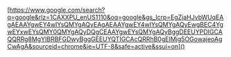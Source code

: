 [https://www.google.com/search?q=google&rlz=1CAXXPU_enUS1110&oq=google&gs_lcrp=EgZjaHJvbWUqEAgAEAAYgwEY4wIYsQMYgAQyEAgAEAAYgwEY4wIYsQMYgAQyEwgBEC4YgwEYxwEYsQMY0QMYgAQyDQgCEAAYgwEYsQMYgAQyBggDEEUYPDIGCAQQRRg8MgYIBRBFGDwyBggGEEUYQTIGCAcQRRhB0gEIMjg5OGowajeoAgCwAgA&sourceid=chrome&ie=UTF-8&safe=active&ssui=on]()
